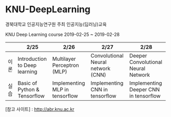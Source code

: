 # KNU-DeepLearning

경북대학교 인공지능연구원 주최 인공지능(딥러닝)교육

KNU Deep Learning course 2019-02-25 ~ 2019-02-28 


|      | 2/25                          | 2/26                           | 2/27                               | 2/28                                  |
|------|-------------------------------|--------------------------------|------------------------------------|---------------------------------------|
| 이론 | Introduction to Deep learning | Multilayer Perceptron (MLP)    | Convolutional Neural network (CNN) | Deeper Convolutional Neural Network   |
| 실습 | Basic of Python & Tensorflow  | Implementing MLP in tensorflow | Implementing CNN in tensorflow     | Implementing Deeper CNN in tensorflow |

[참고 사이트] : http://abr.knu.ac.kr
